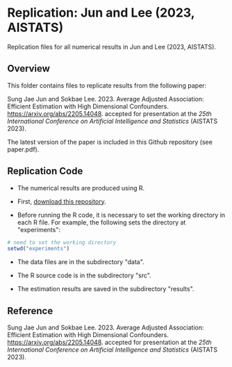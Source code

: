 # Replication: Jun and Lee (2023, AISTATS)

Replication files for all numerical results in Jun and Lee (2023, AISTATS).

## Overview

This folder contains files to replicate results from the following paper:

Sung Jae Jun and Sokbae Lee. 2023. Average Adjusted Association: Efficient Estimation with High Dimensional Confounders. <https://arxiv.org/abs/2205.14048>. accepted for presentation at the _25th International Conference on Artificial Intelligence and Statistics_ (AISTATS 2023).

The latest version of the paper is included in this Github repository
(see paper.pdf).

## Replication Code

- The numerical results are produced using R. 

- First, [download this repository](https://github.com/sokbae/replication-JunLee-2023-AISTATS/archive/main.zip). 

- Before running the R code, it is necessary to set the working directory in each R file. For example, the following sets the directory at "experiments":

``` r
# need to set the working directory 
setwd("experiments")
```

- The data files are in the subdirectory "data".

- The R source code is in the subdirectory "src".

- The estimation results are saved in the subdirectory "results".

## Reference

Sung Jae Jun and Sokbae Lee. 2023. Average Adjusted Association: Efficient Estimation with High Dimensional Confounders. <https://arxiv.org/abs/2205.14048>. accepted for presentation at the _25th International Conference on Artificial Intelligence and Statistics_ (AISTATS 2023).
